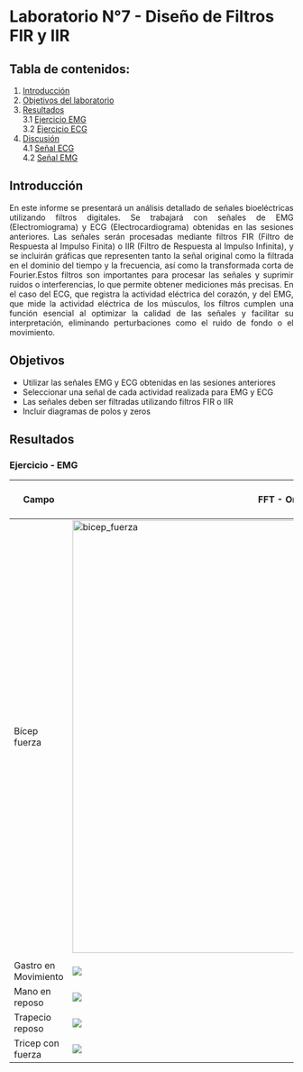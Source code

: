 # Laboratorio N°7 - Diseño de Filtros FIR y IIR 
## **Tabla de contenidos:**
1. [Introducción](#t1)
1. [Objetivos del laboratorio](#t2)
4. [Resultados](#t3)\
   3.1 [Ejercicio EMG](#t4)\
   3.2 [Ejercicio ECG ](#t5)
5. [Discusión](#t6)\
   4.1 [Señal ECG](#t7)\
   4.2 [Señal EMG](#t8)
## Introducción <a name= "t1"></a>
<p align="justify">En este informe se presentará un análisis detallado de señales bioeléctricas utilizando filtros digitales. Se trabajará con señales de EMG (Electromiograma) y ECG (Electrocardiograma) obtenidas en las sesiones anteriores. Las señales serán procesadas mediante filtros FIR (Filtro de Respuesta al Impulso Finita) o IIR (Filtro de Respuesta al Impulso Infinita), y se incluirán gráficas que representen tanto la señal original como la filtrada en el dominio del tiempo y la frecuencia, así como la transformada corta de Fourier.Estos filtros son importantes para procesar las señales y suprimir ruidos o interferencias, lo que permite obtener mediciones más precisas. En el caso del ECG, que registra la actividad eléctrica del corazón, y del EMG, que mide la actividad eléctrica de los músculos, los filtros cumplen una función esencial al optimizar la calidad de las señales y facilitar su interpretación, eliminando perturbaciones como el ruido de fondo o el movimiento.
   
## Objetivos  <a name = "t2"></a>
- Utilizar las señales EMG y ECG obtenidas en las sesiones anteriores
- Seleccionar una señal de cada actividad realizada para EMG y ECG
- Las señales deben ser filtradas utilizando filtros FIR o IIR
- Incluir diagramas de polos y zeros

## Resultados <a name="t3"></a>
### **Ejercicio - EMG** <a name="t4"></a>
| Campo | FFT - Original | FFT - FIR | FFT - IIR |
|-----------|-----------|-----------|-----------|
| Bícep fuerza   | <img width="768" alt="bicep_fuerza" src="https://github.com/user-attachments/assets/3272d135-0373-4faf-895b-f44f2d043e4f">
 |   |  |
| Gastro en Movimiento | <img src="Anexo_Biceps/ftt tricep en movimiento.png">  | <img src="Anexo_Biceps/fft ftt tricep en movimiento (FIR).png">  | <img src="Anexo_Biceps/fft tricep en movimiento (IIR).png">  |
|Mano en reposo  |  <img src="Anexo_Biceps/fft mano reposo.png">  | <img src="Anexo_Biceps/fft mano reposo (FIR).png">  | <img src="Anexo_Biceps/fft mano reposo (IIR).png">  |
|Trapecio reposo |  <img src="Anexo_Biceps/fft trapecio movimiento fuerza.png">  | <img src="Anexo_Biceps/fft trapecio movimiento fuerza (FIR).png">  | <img src="Anexo_Biceps/fft trapecio movimiento fuerza (IIR).png">  |
|Tricep con fuerza | <img src="Anexo_Biceps/fft_gastro.png">  | <img src="Anexo_Biceps/fft_gastro (FIR).png">  | <img src="Anexo_Biceps/fft gastromov (IIR).png">  |


